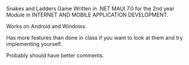 Snakes and Ladders Game Written in .NET MAUI 7.0 for the 2nd year Module in INTERNET AND MOBILE APPLICATION DEVELOPMENT.

Works on Android and Windows.

Has more features than done in class if you want to look at them and try implementing yourself.

Probably should have better comments.
